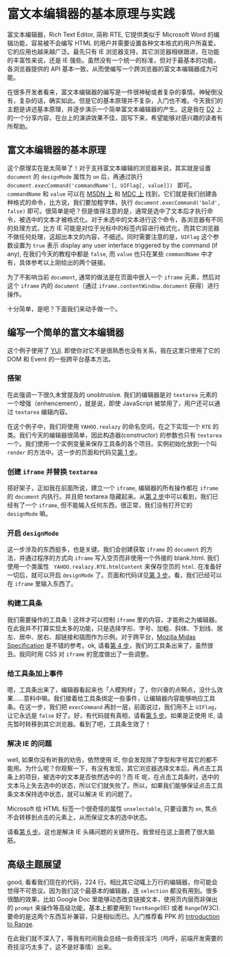 # 富文本编辑器的基本原理与实践

富文本编辑器，Rich Text Editor, 简称 RTE, 它提供类似于 Microsoft Word 的编辑功能，容易被不会编写 HTML 的用户并需要设置各种文本格式的用户所喜爱。它的应用也越来越广泛。最先只有 IE 浏览器支持，其它浏览器相继跟进，在功能的丰富性来说，还是 IE 强些。虽然没有一个统一的标准，但对于最基本的功能，各浏览器提供的 API 基本一致，从而使编写一个跨浏览器的富文本编辑器成为可能。

在很多开发者看来，富文本编辑器的编写是一件很神秘或者复杂的事情。神秘倒没有，复杂的话，确实如此。但是它的基本原理并不复杂，入门也不难。今天我们的主题是讲述基本原理，并逐步演示一个简单富文本编辑器的产生。这是我在 [D2][0] 上的一个分享内容，在台上的演讲效果不佳，固写下来，希望能够对感兴趣的读者有所帮助。

## 富文本编辑器的基本原理

这个原理实在是太简单了！对于支持富文本编辑的浏览器来说，其实就是设置 `document` 的 `designMode` 属性为 `on` 后，再通过执行 `document.execCommand('commandName'[, UIFlag[, value]]) ` 即可。`commandName` 和 `value` 可以在 [MSDN 上][1] 和 [MDC 上][2] 找到，它们就是我们创建各种格式的命令，比方说，我们要加粗字体，执行 `document.execCommand('bold', false)` 即可。很简单是吧？但是值得注意的是，通常是选中了文本后才执行命令，被选中的文本才被格式化。对于未选中的文本进行这个命令，各浏览器有不同的处理方式，比方 IE 可能是对位于光标中的标签内容进行格式化，而其它浏览器不做任何处理，这超出本文的内容，不细述。同时需要注意的是，`UIFlag` 这个参数设置为 `true` 表示 display any user interface triggered by the command (if any), 在我们今天的教程中都是 `false`, 而 `value` 也只在某些 `commandName` 中才有，具体参考以上刚给出的两个链接。

为了不影响当前 `document`, 通常的做法是在页面中嵌入一个 `iframe` 元素，然后对这个 `iframe` 内的 `document`（通过 `iframe.contentWindow.document` 获得）进行操作。

十分简单，是吧？下面我们来动手做一个。

## 编写一个简单的富文本编辑器

这个例子使用了 [YUI][3]. 即使你对它不是很熟悉也没有关系，我在这里只使用了它的 DOM 和 Event 的一些跨平台基本方法。

### 搭架

在此强调一下很久未曾提及的 unobtrusive. 我们的编辑器是对 `textarea` 元素的一个增强（enhencement），就是说，即使 JavaScript 被禁用了，用户还可以通过 `textarea` 编辑内容。

在这个例子中，我们将使用 `YAHOO.realazy` 的命名空间，在之下实现一个 `RTE` 的类。我们今天的编辑器很简单，因此构造器(constructor) 的参数也只有 `textarea` 一个。我们使用一个实例变量来保存工具条的各个项目。实例初始化放到一个叫 `render` 的方法中。这一步的页面和代码见[第 1 步][4]。

### 创建 `iframe` 并替换 `textarea`

搭好架子，正如我在前面所说，建立一个 `iframe`, 编辑器的所有操作都在 `iframe` 的 `document` 内执行。并且把 textarea 隐藏起来。从[第 2 步][5]中可以看到，我们已经有了一个 `iframe`, 但不能输入任何东西，很正常，我们没有打开它的 `designMode` 嘛。

### 开启 `designMode`

这一步涉及的东西挺多，也是关键。我们会创建获取 `iframe` 的 `document` 的方法，并通过程序的方式向 `iframe` 写入空页而非使用一个外接的 blank.html. 我们使用一个类属性 ` YAHOO.realazy.RTE.htmlContent` 来保存空页的 `html`. 在准备好一切后，就可以开启 `designMode` 了。页面和代码详见[第 3 步][6]。看，我们已经可以在 `iframe` 里输入东西了。

### 构建工具条

我们需要操作的工具条！这样才可以控制 `iframe` 里的内容，才能称之为编辑器。在此我并不打算实现太多的功能，只是选择字形、字号、加粗、斜体、下划线、居左、居中、居右、超链接和插图作为示例。对于跨平台，[Mozilla Midas Specification][7] 是不错的参考。ok, 请看[第 4 步][8]，我们的工具条出来了，虽然很丑。我同时用 CSS 对 `iframe` 的宽度做出了一些调整。

### 给工具条加上事件

嗯，工具条出来了，编辑器看起来也「人模狗样」了，你兴奋的点啊点，没什么效果……意料中嘛。我们接着给工具条绑定一些事件，让编辑器内容能够响应工具条。在这一步，我们把 `execCommand` 再封一层，前面说过，我们用不上 `UIFlag`，让它永远是 `false` 好了。好，有代码就有真相，请看[第 5 步][9]。如果是正使用 IE, 请先暂时转移到其它浏览器。看到了吧，工具条生效了！

### 解决 IE 的问题

well, 如果你没有听我的劝告，依然使用 IE, 你会发现除了字型和字号其它的都不能用。为什么呢？你观察一下，有没有发现，其它浏览器选择文本后，再点击工具条上的项目，被选中的文本是否依然选中的？而 IE 呢，在点击工具条时，选中的文本马上失去选中的状态，所以它们就失败了。所以，如果我们能够保证点击工具条文本保持选中状态，就可以解决 IE 的问题了。

Microsoft 给 HTML 标签一个很奇怪的属性 `unselectable`, 只要设置为 `on`, 焦点不会转移到点击的元素上，从而保证文本的选中状态。

请看[第 6 步][10]。这也是解决 IE 头痛问题的关键所在。我曾经在这上面费了很大脑筋。

## 高级主题展望

good, 看看我们现在的代码，224 行。相比其它动辄上万行的编辑器，你可能会觉得不可思议。因为我们这个最基本的编辑器，连 `selection` 都没有用到。很多很酷的效果，比如 Google Doc 里能够动态改变链接文本，使用页内层而非弹出的 `prompt` 来操作等高级功能，基本上都要用到 `TextRange`(IE) 或者 `Range`(W3C). 要命的是这两个东西互补兼容，只是相似而已。入门推荐看 PPK 的 [Introduction to Range][11].

在此我们就不深入了，等我有时间我会总结一些奇技淫巧（呜呼，前端开发需要的奇技淫巧太多了，这不是好事情）出来。

[0]: http://www.d2forum.cn/
[1]: http://msdn.microsoft.com/en-us/library/ms533049(VS.85).aspx
[2]: http://developer.mozilla.org/en/docs/Rich-Text_Editing_in_Mozilla
[3]: http://developer.yahoo.com/yui/
[4]: http://realazy.com/lab/rte/1.html
[5]: http://realazy.com/lab/rte/2.html
[6]: http://realazy.com/lab/rte/3.html
[7]: http://www.mozilla.org/editor/midas-spec.html
[8]: http://realazy.com/lab/rte/4.html
[9]: http://realazy.com/lab/rte/5.html
[10]: http://realazy.com/lab/rte/6.html
[11]: http://www.quirksmode.org/dom/range_intro.html
